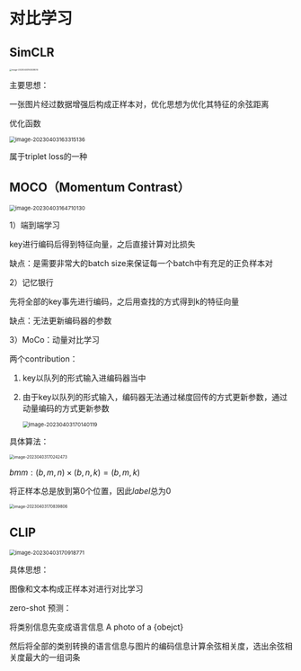 # 对比学习

## SimCLR

<img src="https://wth-markdown-image.oss-cn-beijing.aliyuncs.com/markdown_img/image-20230403163038010.png" alt="image-20230403163038010" style="zoom: 25%;" />

主要思想：

一张图片经过数据增强后构成正样本对，优化思想为优化其特征的余弦距离

优化函数

<img src="https://wth-markdown-image.oss-cn-beijing.aliyuncs.com/markdown_img/image-20230403163315136.png" alt="image-20230403163315136" style="zoom:67%;" />

属于triplet loss的一种



## MOCO（Momentum Contrast）

<img src="https://wth-markdown-image.oss-cn-beijing.aliyuncs.com/markdown_img/image-20230403164710130.png" alt="image-20230403164710130" style="zoom: 67%;" />

1）端到端学习

key进行编码后得到特征向量，之后直接计算对比损失

缺点：是需要非常大的batch size来保证每一个batch中有充足的正负样本对

2）记忆银行

先将全部的key事先进行编码，之后用查找的方式得到k的特征向量

缺点：无法更新编码器的参数

3）MoCo：动量对比学习

两个contribution：

1. key以队列的形式输入进编码器当中

2. 由于key以队列的形式输入，编码器无法通过梯度回传的方式更新参数，通过动量编码的方式更新参数

   <img src="https://wth-markdown-image.oss-cn-beijing.aliyuncs.com/markdown_img/image-20230403170140119.png" alt="image-20230403170140119" style="zoom: 67%;" />

具体算法：

<img src="https://wth-markdown-image.oss-cn-beijing.aliyuncs.com/markdown_img/image-20230403170242473.png" alt="image-20230403170242473" style="zoom:50%;" />

$bmm:(b,m,n)\times(b,n,k)=(b,m,k)$

将正样本总是放到第0个位置，因此$label$总为0

<img src="https://wth-markdown-image.oss-cn-beijing.aliyuncs.com/markdown_img/image-20230403170839806.png" alt="image-20230403170839806" style="zoom:50%;" />



## CLIP

<img src="https://wth-markdown-image.oss-cn-beijing.aliyuncs.com/markdown_img/image-20230403170918771.png" alt="image-20230403170918771" style="zoom: 67%;" />

具体思想：

图像和文本构成正样本对进行对比学习



zero-shot 预测：

将类别信息先变成语言信息 A photo of a {obejct}

然后将全部的类别转换的语言信息与图片的编码信息计算余弦相关度，选出余弦相关度最大的一组词条




